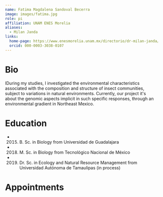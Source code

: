```yaml
---
name: Fatima Magdalena Sandoval Becerra 
image: images/fatima.jpg
role: pi
affiliation: UNAM ENES Morelia
aliases:
  - Milan Janda
links:
  home-page: https://www.enesmorelia.unam.mx/directorio/dr-milan-janda/
  orcid: 000-0003-3038-0107
---
```


# Bio

IDuring my studies, I investigated the environmental characteristics associated with the composition and structure of insect communities, subject to variations in natural environments. Currently, our project it's about the genomic aspects implicit in such specific responses, through an environmental gradient in Northeast Mexico.


# Education

* 2015. B. Sc. in Biology from Universidad de Guadalajara
* 2018. M. Sc. in Biology from Tecnológico Nacional de México
* 2019. Dr. Sc. in Ecology and Natural Resource Management from Universidad Autónoma de Tamaulipas (in process)


# Appointments

